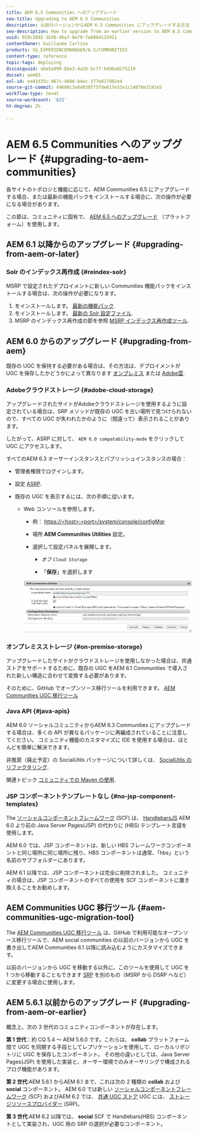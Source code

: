```yaml
---
title: AEM 6.5 Communities へのアップグレード
seo-title: Upgrading to AEM 6.5 Communities
description: 以前のバージョンからAEM 6.5 Communities にアップグレードする方法
seo-description: How to upgrade from an earlier version to AEM 6.5 Communities
uuid: 929c3892-1b3b-46a7-8e70-fa6864125911
contentOwner: Guillaume Carlino
products: SG_EXPERIENCEMANAGER/6.5/COMMUNITIES
content-type: reference
topic-tags: deploying
discoiquuid: abe5a998-bbe3-4a2b-bcf7-b490a8275219
docset: aem65
exl-id: ea41d35c-967c-4606-b4ec-377e817902e4
source-git-commit: 49688c1e64038ff5fde617e52e1c14878e3191e5
workflow-type: tm+mt
source-wordcount: '621'
ht-degree: 2%

---
```


# AEM 6.5 Communities へのアップグレード {#upgrading-to-aem-communities}

各サイトのトポロジと機能に応じて、AEM Communities 6.5 にアップグレードする場合、または最新の機能パックをインストールする場合に、次の操作が必要になる場合があります。

この節は、コミュニティに固有で、 [AEM 6.5 へのアップグレード](/help/sites-deploying/upgrade.md) （プラットフォーム）を使用します。

## AEM 6.1 以降からのアップグレード {#upgrading-from-aem-or-later}

### Solr のインデックス再作成 {#reindex-solr}

MSRP で設定されたデプロイメントに新しい Communities 機能パックをインストールする場合は、次の操作が必要になります。

1. をインストールします。 [最新の機能パック](/help/communities/deploy-communities.md#latestfeaturepack).
1. をインストールします。 [最新の Solr 設定ファイル](/help/communities/msrp.md#upgrading).
1. MSRP のインデックス再作成の節を参照 [MSRP インデックス再作成ツール](/help/communities/msrp.md#msrp-reindex-tool).

## AEM 6.0 からのアップグレード {#upgrading-from-aem}

既存の UGC を保持する必要がある場合は、その方法は、デプロイメントが UGC を保存したかどうかによって異なります [オンプレミス](#on-premise-storage) または [Adobe雲](#adobe-cloud-storage).

### Adobeクラウドストレージ {#adobe-cloud-storage}

アップグレードされたサイトがAdobeクラウドストレージを使用するように設定されている場合は、SRP メソッドが既存の UGC を古い場所で見つけられないので、すべての UGC が失われたかのように（間違って）表示されることがあります。

したがって、ASRP に対して、 `AEM 6.0 compatability-mode` をクリックして UGC にアクセスします。

すべてのAEM 6.3 オーサーインスタンスとパブリッシュインスタンスの場合：

* 管理者権限でログインします。
* 設定 [ASRP](/help/communities/asrp.md).
* 既存の UGC を表示するには、次の手順に従います。

   * Web コンソールを参照します。

      * 例： [https://&lt;host>:&lt;port>/system/console/configMgr](https://localhost:4502/system/console/configMgr)

      * 場所 **AEM Communities Utilities** 設定。
      * 選択して設定パネルを展開します。

         * *オフ* `Cloud Storage`

         * 「**保存**」を選択します

     ![utilities](assets/utilities.png)

### オンプレミスストレージ {#on-premise-storage}

アップグレードしたサイトがクラウドストレージを使用しなかった場合は、共通ストアをサポートするために、既存の UGC をAEM 6.1 Communities で導入された新しい構造に合わせて変換する必要があります。

そのために、GitHub でオープンソース移行ツールを利用できます。
[AEM Communities UGC 移行ツール](https://github.com/Adobe-Marketing-Cloud/communities-ugc-migration)

### Java API {#java-apis}

AEM 6.0 ソーシャルコミュニティからAEM 6.3 Communities にアップグレードする場合は、多くの API が異なるパッケージに再編成されていることに注意してください。 コミュニティ機能のカスタマイズに IDE を使用する場合は、ほとんどを簡単に解決できます。

非推奨（廃止予定）の SocialUtils パッケージについて詳しくは、 [SocialUtils のリファクタリング](/help/communities/socialutils.md).

関連トピック [コミュニティでの Maven の使用](/help/communities/maven.md).

### JSP コンポーネントテンプレートなし {#no-jsp-component-templates}

The [ソーシャルコンポーネントフレームワーク](/help/communities/scf.md) (SCF) は、 [HandlebarsJS](https://handlebarsjs.com/) AEM 6.0 より前の Java Server Pages(JSP) の代わりに (HBS) テンプレート言語を使用します。

AEM 6.0 では、JSP コンポーネントは、新しい HBS フレームワークコンポーネントと同じ場所に同じ場所に残り、HBS コンポーネントは通常、「hbs」という名前のサブフォルダーにあります。

AEM 6.1 以降では、JSP コンポーネントは完全に削除されました。 コミュニティの場合は、JSP コンポーネントのすべての使用を SCF コンポーネントに置き換えることをお勧めします。

## AEM Communities UGC 移行ツール {#aem-communities-ugc-migration-tool}

The [AEM Communities UGC 移行ツール](https://github.com/Adobe-Marketing-Cloud/communities-ugc-migration) は、GitHub で利用可能なオープンソース移行ツールで、AEM social communities の以前のバージョンから UGC を書き出してAEM Communities 6.1 以降に読み込むようにカスタマイズできます。

以前のバージョンから UGC を移動する以外に、このツールを使用して UGC を 1 つから移動することもできます [SRP](/help/communities/working-with-srp.md) を別のもの（MSRP から DSRP へなど）に変更する場合に使用します。

## AEM 5.6.1 以前からのアップグレード {#upgrading-from-aem-or-earlier}

概念上、次の 3 世代のコミュニティコンポーネントが存在します。

**第 1 世代**：約 CQ 5.4 ～ AEM 5.6.0 です。これらは、 **collab** プラットフォーム間で UGC を同期する手段としてレプリケーションを使用して、ローカルリポジトリに UGC を保存したコンポーネント。 その他の違いとしては、Java Server Pages(JSP) を使用した実装と、オーサー環境でのみオーサリングで構成されるブログ機能があります。

**第 2 世代**:AEM 5.6.1 からAEM 6.1 まで、これは次の 2 種類の **collab** および **social** コンポーネント。 AEM 6.0 では新しい [ソーシャルコンポーネントフレームワーク](/help/communities/scf.md) (SCF) およびAEM 6.2 では、 [共通 UGC ストア](/help/communities/working-with-srp.md) UGC には、 [ストレージリソースプロバイダー](/help/communities/srp.md) (SRP)。

**第 3 世代**:AEM 6.2 以降では、 **social** SCF で Handlebars(HBS) コンポーネントとして実装され、UGC 用の SRP の選択が必要なコンポーネント。
